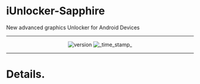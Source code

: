# iUnlocker-Sapphire
New advanced graphics Unlocker for Android Devices
***
<div align="center">
  <!-- Version -->
    <img src="https://img.shields.io/badge/Version-v1.0-purple.svg?longCache=true&style=popout-triangle"
      alt="version" />
  <!-- build-date -->
    <img src="https://img.shields.io/badge/build date-Apr 12, 2022-white.svg?longCache=true&style=flat-triangle"
      alt="_time_stamp_" />
</div>

***
# Details.
